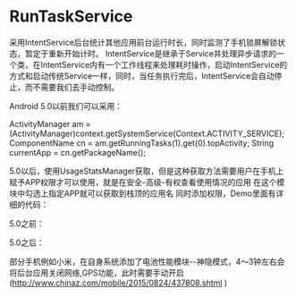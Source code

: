 # RunTaskService
采用IntentService后台统计其他应用前台运行时长，同时监测了手机锁屏解锁状态，暂定于重新开始计时。
IntentService是继承于Service并处理异步请求的一个类，在IntentService内有一个工作线程来处理耗时操作，启动IntentService的方式和启动传统Service一样，同时，当任务执行完后，IntentService会自动停止，而不需要我们去手动控制。

Android 5.0以前我们可以采用：

ActivityManager am = (ActivityManager)context.getSystemService(Context.ACTIVITY_SERVICE);
ComponentName cn = am.getRunningTasks(1).get(0).topActivity;
String currentApp = cn.getPackageName();

5.0以后，使用UsageStatsManager获取，但是这种获取方法需要用户在手机上赋予APP权限才可以使用，就是在安全-高级-有权查看使用情况的应用 在这个模块中勾选上指定APP就可以获取到栈顶的应用名
同时添加权限，Demo里面有详细的代码：

5.0之前：<uses-permission android:name="android.permission.GET_TASKS" />

5.0之后：<uses-permission  
        android:name="android.permission.PACKAGE_USAGE_STATS"  
        tools:ignore="ProtectedPermissions" />  

部分手机例如小米，在自身系统添加了电池性能模块--神隐模式，4～3钟左右会将后台应用关闭网络,GPS功能，此时需要手动开启(http://www.chinaz.com/mobile/2015/0824/437808.shtml 
)
